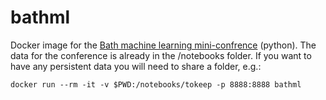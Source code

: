 # bathml

Docker image for the [Bath machine learning mini-confrence](https://www.meetup.com/Bath-Machine-Learning-Meetup/events/250510966/) (python). The data for the conference is already in the /notebooks folder. If you want to have any persistent data you will need to share a folder, e.g.:

```
docker run --rm -it -v $PWD:/notebooks/tokeep -p 8888:8888 bathml
```

